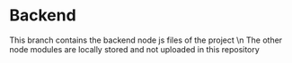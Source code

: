 # Backend
This branch contains the backend node js files of the project \n
The other node modules are locally stored and not uploaded in this repository
